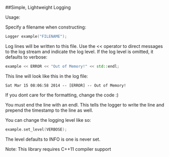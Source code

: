 ##Simple, Lightweight Logging

Usage:


Specify a filename when constructing:

```c++
Logger example("FILENAME");
```

Log lines will be written to this file. Use the << operator to 
direct messages to the log stream and indicate the log level. 
If the log level is omitted, it defaults to verbose:

```c++
example << ERROR << "Out of Memory!" << std::endl;
```


This line will look like this in the log file:

```
Sat Mar 15 08:06:58 2014 -- [ERROR] -- Out of Memory!
```

If you dont care for the formatting, change the code :)


You must end the line with an endl. This tells the logger 
to write the line and prepend the timestamp to the line 
as well. 


You can change the logging level like so:

```c++
example.set_level(VERBOSE);
```

The level defaults to INFO is one is never set.


Note: This library requires C++11 compiler support
